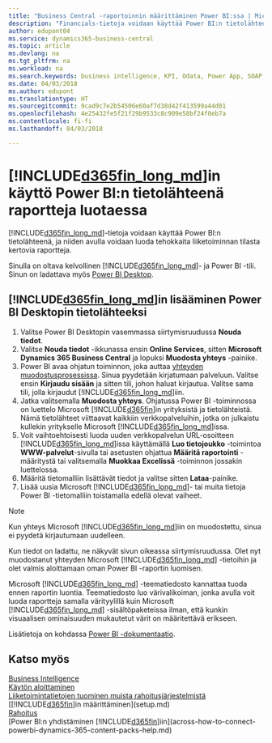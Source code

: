 ```yaml
---
title: "Business Central -raportoinnin määrittäminen Power BI:ssa | Microsoft Docs"
description: "Financials-tietoja voidaan käyttää Power BI:n tietolähteenä, ja niiden avulla voidaan luoda tehokkaita liiketoiminnan tilasta kertovia raportteja."
author: edupont04
ms.service: dynamics365-business-central
ms.topic: article
ms.devlang: na
ms.tgt_pltfrm: na
ms.workload: na
ms.search.keywords: business intelligence, KPI, Odata, Power App, SOAP, analysis
ms.date: 04/03/2018
ms.author: edupont
ms.translationtype: HT
ms.sourcegitcommit: 9cad9c7e2b54506e60af7d38d42f413599a44d01
ms.openlocfilehash: 4e25432fe5f21f29b9533c8c909e58bf24f0eb7a
ms.contentlocale: fi-fi
ms.lasthandoff: 04/03/2018

---
```

# <a name="using-included365finlongmdincludesd365finlongmdmd-as-power-bi-data-source-for-building-reports"></a>[!INCLUDE[d365fin_long_md](includes/d365fin_long_md.md)]in käyttö Power BI:n tietolähteenä raportteja luotaessa
[!INCLUDE[d365fin_long_md](includes/d365fin_long_md.md)]-tietoja voidaan käyttää Power BI:n tietolähteenä, ja niiden avulla voidaan luoda tehokkaita liiketoiminnan tilasta kertovia raportteja.  

Sinulla on oltava kelvollinen [!INCLUDE[d365fin_long_md](includes/d365fin_long_md.md)]- ja Power BI -tili. Sinun on ladattava myös [Power BI Desktop](https://powerbi.microsoft.com/en-us/desktop/).  

## <a name="to-add-included365finlongmdincludesd365finlongmdmd-as-a-data-source-in-power-bi-desktop"></a>[!INCLUDE[d365fin_long_md](includes/d365fin_long_md.md)]in lisääminen Power BI Desktopin tietolähteeksi
1. Valitse Power BI Desktopin vasemmassa siirtymisruudussa **Nouda tiedot**.
2. Valitse **Nouda tiedot** -ikkunassa ensin **Online Services**, sitten **Microsoft Dynamics 365 Business Central** ja lopuksi **Muodosta yhteys** -painike.
3. Power BI avaa ohjatun toiminnon, joka auttaa [yhteyden muodostusprosessissa](across-how-to-connect-powerbi-dynamics-365-content-packs-help.md). Sinua pyydetään kirjatumaan palveluun. Valitse ensin **Kirjaudu sisään** ja sitten tili, johon haluat kirjautua. Valitse sama tili, jolla kirjaudut [!INCLUDE[d365fin_long_md](includes/d365fin_long_md.md)]iin.
4. Jatka valitsemalla **Muodosta yhteys**. Ohjatussa Power BI -toiminnossa on luettelo Microsoft [!INCLUDE[d365fin](includes/d365fin_md.md)]in yrityksistä ja tietolähteistä. Nämä tietolähteet viittaavat kaikkiin verkkopalveluihin, jotka on julkaistu kullekin yritykselle Microsoft [!INCLUDE[d365fin_long_md](includes/d365fin_long_md.md)]issa.
5. Voit vaihtoehtoisesti luoda uuden verkkopalvelun URL-osoitteen [!INCLUDE[d365fin_long_md](includes/d365fin_long_md.md)]issa käyttämällä **Luo tietojoukko** -toimintoa **WWW-palvelut**-sivulla tai asetusten ohjattua **Määritä raportointi** -määritystä tai valitsemalla **Muokkaa Excelissä** -toiminnon jossakin luettelossa.
6. Määritä tietomalliin lisättävät tiedot ja valitse sitten **Lataa**-painike.
7. Lisää uusia Microsoft [!INCLUDE[d365fin_long_md](includes/d365fin_long_md.md)]- tai muita tietoja Power BI -tietomalliin toistamalla edellä olevat vaiheet.

> [!NOTE]  
> Kun yhteys Microsoft [!INCLUDE[d365fin_long_md](includes/d365fin_long_md.md)]iin on muodostettu, sinua ei pyydetä kirjautumaan uudelleen.

Kun tiedot on ladattu, ne näkyvät sivun oikeassa siirtymisruudussa. Olet nyt muodostanut yhteyden Microsoft [!INCLUDE[d365fin_long_md](includes/d365fin_long_md.md)] -tietoihin ja olet valmis aloittamaan oman Power BI -raportin luomisen. 

Microsoft [!INCLUDE[d365fin_long_md](includes/d365fin_long_md.md)] -teematiedosto kannattaa tuoda ennen raportin luontia.  Teematiedosto luo värivalikoiman, jonka avulla voit luoda raportteja samalla värityylillä kuin Microsoft [!INCLUDE[d365fin_long_md](includes/d365fin_long_md.md)] -sisältöpaketeissa ilman, että kunkin visuaalisen ominaisuuden mukautetut värit on määritettävä erikseen.

Lisätietoja on kohdassa [Power BI -dokumentaatio](https://powerbi.microsoft.com/documentation/powerbi-landing-page/).

## <a name="see-also"></a>Katso myös
[Business Intelligence](bi.md)  
[Käytön aloittaminen](product-get-started.md)  
[Liiketoimintatietojen tuominen muista rahoitusjärjestelmistä](upload-data.md)  
[[!INCLUDE[d365fin](includes/d365fin_md.md)]in määrittäminen](setup.md)   
[Rahoitus](finance.md)  
[Power BI:n yhdistäminen [!INCLUDE[d365fin](includes/d365fin_md.md)]iin](across-how-to-connect-powerbi-dynamics-365-content-packs-help.md)  

